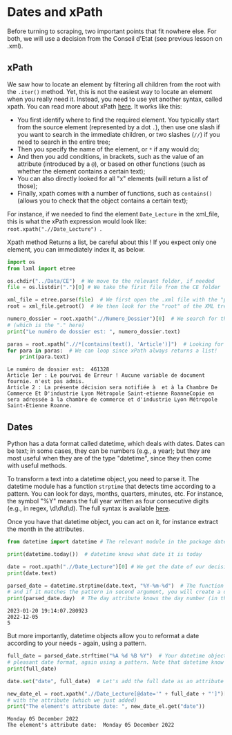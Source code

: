 # Dates and xPath

Before turning to scraping, two important points that fit nowhere else. For both, we will use a decision from the Conseil d'Etat (see previous lesson on .xml).

## xPath

We saw how to locate an element by filtering all children from the root with the <code>.iter()</code> method. Yet, this is not the easiest way to locate an element when you really need it. Instead, you need to use yet another syntax, called xpath. You can read more about xPath 
<a href="https://www.w3schools.com/xml/xpath_syntax.asp">here</a>. It works like this:

<ul><li>You first identify where to find the required element. You typically start from the source element 
(represented by a dot <code>.</code>), then use one slash if you want to search in the immediate children, or two slashes 
(<code>//</code>) if you need to search in the entire tree;</li>
    <li>Then you specify the name of the element, or <code>*</code> if any would do;</li>
    <li>And then you add conditions, in brackets, such as the value of an attribute (introduced by a <code>@</code>),
or based on other functions (such as whether the element contains a certain text);</li>
<li>You can also directly looked for all "x" elements (will return a list of those);</li>
    <li>Finally, xpath comes with a number of functions, such as <code>contains()</code> (allows you to check that 
the object contains a certain text);</li>
    </ul>

For instance, if we needed to find the element `Date_Lecture` in the xml_file, this is what the xPath expression 
would look like: `root.xpath(".//Date_Lecture") `.

Xpath method Returns a list, be careful about this ! If you expect only one element, you can immediately index it, as below.


```python
import os
from lxml import etree

os.chdir("../Data/CE")  # We move to the relevant folder, if needed
file = os.listdir(".")[0] # We take the first file from the CE folder

xml_file = etree.parse(file)  # We first open the .xml file with the "parse" method
root = xml_file.getroot()  # We then look for the "root" of the XML tree, and pass it to a variable root

numero_dossier = root.xpath(".//Numero_Dossier")[0]  # We search for the element Numero Dossier starting from the root
# (which is the "." here)
print("Le numéro de dossier est: ", numero_dossier.text)

paras = root.xpath(".//*[contains(text(), 'Article')]")  # Looking for all elements whose text contains the term "Article"
for para in paras:  # We can loop since xPath always returns a list!
    print(para.text)
```

    Le numéro de dossier est:  461328
    Article 1er : Le pourvoi de Erreur ! Aucune variable de document fournie. n'est pas admis.
    Article 2 : La présente décision sera notifiée à  et à la Chambre De Commerce Et D'industrie Lyon Métropole Saint-etienne RoanneCopie en sera adressée à la chambre de commerce et d'industrie Lyon Métropole Saint-Etienne Roanne.


## Dates

Python has a data format called datetime, which deals with dates. Dates can be text; in some cases, they can be 
numbers (e.g., a year); but they are most useful when they are of the type "datetime", since they then come with useful methods.

To transform a text into a datetime object, you need to parse it. The datetime module has a function <code>strptime</code> that detects time according to a pattern. You can look for days, months, quarters, minutes, etc. For instance, the symbol "%Y" means the full year written as four consecutive digits (e.g., in regex, \d\d\d\d). The full syntax is available <a href="https://docs.python.org/3/library/datetime.html#strftime-and-strptime-format-codes">here</a>.

Once you have that datetime object, you can act on it, for instance extract the month in the attributes.


```python
from datetime import datetime # The relevant module in the package datetime is also called datetime ... 

print(datetime.today())  # datetime knows what date it is today

date = root.xpath(".//Date_Lecture")[0] # We get the date of our decision
print(date.text)

parsed_date = datetime.strptime(date.text, "%Y-%m-%d")  # The function strptime allows you to read a text (first argument), 
# and if it matches the pattern in second argument, you will create a datetime object (parsed_date here).
print(parsed_date.day)  # The day attribute knows the day number (in the week); today is Friday so 5
```

    2023-01-20 19:14:07.280923
    2022-12-05
    5


But more importantly, datetime objects allow you to reformat a date according to your needs - again, using a pattern.


```python
full_date = parsed_date.strftime("%A %d %B %Y")  # Your datetime object can then be transforme (strftime) into a more 
# pleasant date format, again using a pattern. Note that datetime know what day of the week that date was !
print(full_date)

date.set("date", full_date)  # Let's add the full date as an attribute to our date element

new_date_el = root.xpath(".//Date_Lecture[@date='" + full_date + "']")[0]  # And now we can use xPath to find this element 
# with the attribute (which we just added)
print("The element's attribute date: ", new_date_el.get("date"))
```

    Monday 05 December 2022
    The element's attribute date:  Monday 05 December 2022

